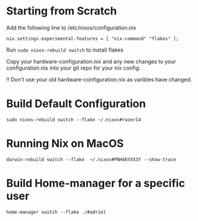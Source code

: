 # Starting from Scratch

Add the following line to /etc/nixos/configuration.nix

```
nix.settings.experimental-features = [ "nix-command" "flakes" ];
```

 Run `sudo nixos-rebuild switch` to install flakes

Copy your hardware-configuration.nix and any new changes to your configuration.nix into your git repo for your nix config.

!! Don't use your old hardware-configuration.nix as varibles have changed.

# Build Default Configuration

```
sudo nixos-rebuild switch --flake ~/.nixos#razer14
```
# Running Nix on MacOS

```
darwin-rebuild switch --flake  ~/.nixos#PNH46YXX3Y --show-trace
```
# Build Home-manager for a specific user

```
home-manager switch --flake ./#adriel
```
